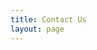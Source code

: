 ```yaml
---
title: Contact Us
layout: page
---
```

<script charset="utf-8" type="text/javascript" src="https://js.hsforms.net/forms/embed/v2.js"></script>
<script>
  hbspt.forms.create({
    region: "na1",
    portalId: "8112310",
    formId: "380b9049-2a88-46b8-ac88-e5405e771a1b"
  });
</script>
